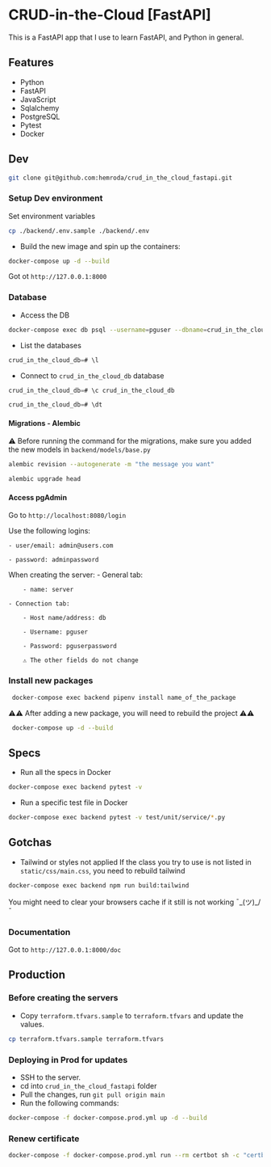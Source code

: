 # CRUD-in-the-Cloud [FastAPI]

This is a FastAPI app that I use to learn FastAPI, and Python in general.

## Features

- Python
- FastAPI
- JavaScript
- Sqlalchemy
- PostgreSQL
- Pytest
- Docker

## Dev

```sh
git clone git@github.com:hemroda/crud_in_the_cloud_fastapi.git
```

### Setup Dev environment

Set environment variables

```sh
cp ./backend/.env.sample ./backend/.env
```

- Build the new image and spin up the containers:

```sh
docker-compose up -d --build
```

Got ot `http://127.0.0.1:8000`

### Database

- Access the DB

```sh
docker-compose exec db psql --username=pguser --dbname=crud_in_the_cloud_db
```

- List the databases

```sql
crud_in_the_cloud_db=# \l
```

- Connect to `crud_in_the_cloud_db` database

```sql
crud_in_the_cloud_db=# \c crud_in_the_cloud_db
```

```sql
crud_in_the_cloud_db=# \dt
```

#### Migrations - Alembic

⚠️ Before running the command for the migrations, make sure you added the new models in `backend/models/base.py`

```sh
alembic revision --autogenerate -m "the message you want"
```

```sh
alembic upgrade head
```

#### Access pgAdmin

Go to `http://localhost:8080/login`

Use the following logins:

    - user/email: admin@users.com

    - password: adminpassword

When creating the server:
    - General tab:

        - name: server

    - Connection tab:

        - Host name/address: db

        - Username: pguser

        - Password: pguserpassword

        ⚠️ The other fields do not change


### Install new packages

```sh
 docker-compose exec backend pipenv install name_of_the_package
```

⚠️⚠️ After adding a new package, you will need to rebuild the project ⚠️⚠️

```sh
 docker-compose up -d --build
```

## Specs

* Run all the specs in Docker

```sh
docker-compose exec backend pytest -v
```

* Run a specific test file in Docker
```sh
docker-compose exec backend pytest -v test/unit/service/*.py
```

## Gotchas

* Tailwind or styles not applied
If the class you try to use is not listed in `static/css/main.css`, you need to rebuild tailwind

```sh
docker-compose exec backend npm run build:tailwind
```

You might need to clear your browsers cache if it still is not working ¯\_(ツ)_/¯


### Documentation

Got to `http://127.0.0.1:8000/doc`


## Production

### Before creating the servers

* Copy `terraform.tfvars.sample` to `terraform.tfvars` and update the values.

```sh
cp terraform.tfvars.sample terraform.tfvars
```

### Deploying in Prod for updates

* SSH to the server.
* cd into `crud_in_the_cloud_fastapi` folder
* Pull the changes, run `git pull origin main`
* Run the following commands:

```sh
docker-compose -f docker-compose.prod.yml up -d --build
```

### Renew certificate

```sh
docker-compose -f docker-compose.prod.yml run --rm certbot sh -c "certbot renew"
```
